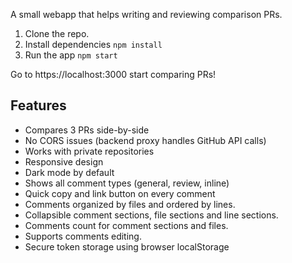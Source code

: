 A small webapp that helps writing and reviewing comparison PRs.

1. Clone the repo.
2. Install dependencies `npm install`
3. Run the app `npm start`

Go to https://localhost:3000 start comparing PRs!

## Features

- Compares 3 PRs side-by-side
- No CORS issues (backend proxy handles GitHub API calls)
- Works with private repositories
- Responsive design
- Dark mode by default
- Shows all comment types (general, review, inline)  
- Quick copy and link button on every comment
- Comments organized by files and ordered by lines.
- Collapsible comment sections, file sections and line sections.
- Comments count for comment sections and files.
- Supports comments editing.
- Secure token storage using browser localStorage